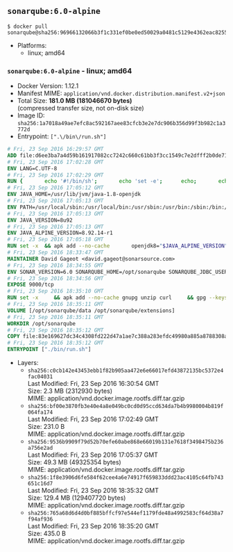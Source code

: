 ## `sonarqube:6.0-alpine`

```console
$ docker pull sonarqube@sha256:96966132066b3f1c331ef0be0ed50029a0481c5129e4362eac82555675e18c2f
```

-	Platforms:
	-	linux; amd64

### `sonarqube:6.0-alpine` - linux; amd64

-	Docker Version: 1.12.1
-	Manifest MIME: `application/vnd.docker.distribution.manifest.v2+json`
-	Total Size: **181.0 MB (181046670 bytes)**  
	(compressed transfer size, not on-disk size)
-	Image ID: `sha256:1a7018a49ae7efc8ac592167aee83cfcb3e2e7dc906b356d99f3b982c1a3772d`
-	Entrypoint: `[".\/bin\/run.sh"]`

```dockerfile
# Fri, 23 Sep 2016 16:29:57 GMT
ADD file:d6ee3ba7a4d59b161917082cc7242c660c61bb3f3cc1549c7e2dfff2b0de7104 in / 
# Fri, 23 Sep 2016 17:02:28 GMT
ENV LANG=C.UTF-8
# Fri, 23 Sep 2016 17:02:29 GMT
RUN { 		echo '#!/bin/sh'; 		echo 'set -e'; 		echo; 		echo 'dirname "$(dirname "$(readlink -f "$(which javac || which java)")")"'; 	} > /usr/local/bin/docker-java-home 	&& chmod +x /usr/local/bin/docker-java-home
# Fri, 23 Sep 2016 17:05:12 GMT
ENV JAVA_HOME=/usr/lib/jvm/java-1.8-openjdk
# Fri, 23 Sep 2016 17:05:13 GMT
ENV PATH=/usr/local/sbin:/usr/local/bin:/usr/sbin:/usr/bin:/sbin:/bin:/usr/lib/jvm/java-1.8-openjdk/jre/bin:/usr/lib/jvm/java-1.8-openjdk/bin
# Fri, 23 Sep 2016 17:05:13 GMT
ENV JAVA_VERSION=8u92
# Fri, 23 Sep 2016 17:05:13 GMT
ENV JAVA_ALPINE_VERSION=8.92.14-r1
# Fri, 23 Sep 2016 17:05:18 GMT
RUN set -x 	&& apk add --no-cache 		openjdk8="$JAVA_ALPINE_VERSION" 	&& [ "$JAVA_HOME" = "$(docker-java-home)" ]
# Fri, 23 Sep 2016 18:33:47 GMT
MAINTAINER David Gageot <david.gageot@sonarsource.com>
# Fri, 23 Sep 2016 18:34:55 GMT
ENV SONAR_VERSION=6.0 SONARQUBE_HOME=/opt/sonarqube SONARQUBE_JDBC_USERNAME=sonar SONARQUBE_JDBC_PASSWORD=sonar SONARQUBE_JDBC_URL=
# Fri, 23 Sep 2016 18:34:56 GMT
EXPOSE 9000/tcp
# Fri, 23 Sep 2016 18:35:10 GMT
RUN set -x     && apk add --no-cache gnupg unzip curl     && gpg --keyserver ha.pool.sks-keyservers.net --recv-keys F1182E81C792928921DBCAB4CFCA4A29D26468DE     && mkdir /opt     && cd /opt     && curl -o sonarqube.zip -fSL https://sonarsource.bintray.com/Distribution/sonarqube/sonarqube-$SONAR_VERSION.zip     && curl -o sonarqube.zip.asc -fSL https://sonarsource.bintray.com/Distribution/sonarqube/sonarqube-$SONAR_VERSION.zip.asc     && gpg --batch --verify sonarqube.zip.asc sonarqube.zip     && unzip sonarqube.zip     && mv sonarqube-$SONAR_VERSION sonarqube     && rm sonarqube.zip*     && rm -rf $SONARQUBE_HOME/bin/*
# Fri, 23 Sep 2016 18:35:11 GMT
VOLUME [/opt/sonarqube/data /opt/sonarqube/extensions]
# Fri, 23 Sep 2016 18:35:11 GMT
WORKDIR /opt/sonarqube
# Fri, 23 Sep 2016 18:35:12 GMT
COPY file:83e169627dc34c4308fd222d47a1ae7c388a283efdc49980a885a8788308a052 in /opt/sonarqube/bin/ 
# Fri, 23 Sep 2016 18:35:12 GMT
ENTRYPOINT ["./bin/run.sh"]
```

-	Layers:
	-	`sha256:c0cb142e43453ebb1f82b905aa472e6e66017efd43872135bc5372e4fac04031`  
		Last Modified: Fri, 23 Sep 2016 16:30:54 GMT  
		Size: 2.3 MB (2312930 bytes)  
		MIME: application/vnd.docker.image.rootfs.diff.tar.gzip
	-	`sha256:bf00e3870fb3e40e4a8e049bc0cd0d95ccd634da7b4b9980004b819f064fa174`  
		Last Modified: Fri, 23 Sep 2016 17:02:49 GMT  
		Size: 231.0 B  
		MIME: application/vnd.docker.image.rootfs.diff.tar.gzip
	-	`sha256:9536b9909f79d52b70efe60abe868e66019b131e7618f3498475b236a756e2ad`  
		Last Modified: Fri, 23 Sep 2016 17:05:37 GMT  
		Size: 49.3 MB (49325354 bytes)  
		MIME: application/vnd.docker.image.rootfs.diff.tar.gzip
	-	`sha256:1f8e3906d6fe584f62cee4a6e74917f659833ddd23ac4105c64fb743651c16d7`  
		Last Modified: Fri, 23 Sep 2016 18:35:32 GMT  
		Size: 129.4 MB (129407720 bytes)  
		MIME: application/vnd.docker.image.rootfs.diff.tar.gzip
	-	`sha256:765a68d6d4d0bf885bffcf97e544ef1179fde48a4992583cf64d38a7f94af936`  
		Last Modified: Fri, 23 Sep 2016 18:35:20 GMT  
		Size: 435.0 B  
		MIME: application/vnd.docker.image.rootfs.diff.tar.gzip
